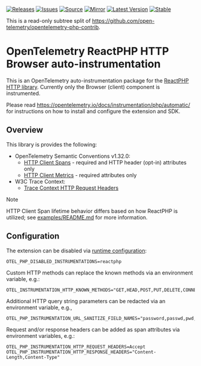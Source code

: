 [![Releases](https://img.shields.io/badge/releases-purple)](https://github.com/opentelemetry-php/contrib-auto-reactphp/releases)
[![Issues](https://img.shields.io/badge/issues-pink)](https://github.com/open-telemetry/opentelemetry-php/issues)
[![Source](https://img.shields.io/badge/source-contrib-green)](https://github.com/open-telemetry/opentelemetry-php-contrib/tree/main/src/Instrumentation/ReactPHP)
[![Mirror](https://img.shields.io/badge/mirror-opentelemetry--php--contrib-blue)](https://github.com/opentelemetry-php/contrib-auto-reactphp)
[![Latest Version](http://poser.pugx.org/open-telemetry/opentelemetry-auto-reactphp/v/unstable)](https://packagist.org/packages/open-telemetry/opentelemetry-auto-reactphp/)
[![Stable](http://poser.pugx.org/open-telemetry/opentelemetry-auto-reactphp/v/stable)](https://packagist.org/packages/open-telemetry/opentelemetry-auto-reactphp/)

This is a read-only subtree split of https://github.com/open-telemetry/opentelemetry-php-contrib.

# OpenTelemetry ReactPHP HTTP Browser auto-instrumentation

This is an OpenTelemetry auto-instrumentation package for the [ReactPHP HTTP library](https://reactphp.org/http/). Currently only the Browser (client) component is instrumented.

Please read https://opentelemetry.io/docs/instrumentation/php/automatic/ for instructions on how to
install and configure the extension and SDK.

## Overview

This library is provides the following:

- OpenTelemetry Semantic Conventions v1.32.0:
    - [HTTP Client Spans](https://opentelemetry.io/docs/specs/semconv/http/http-spans/#http-client-span) - required and HTTP header (opt-in) attributes only
    - [HTTP Client Metrics](https://opentelemetry.io/docs/specs/semconv/http/http-metrics/#http-client) - required attributes only
- W3C Trace Context:
    - [Trace Context HTTP Request Headers](https://www.w3.org/TR/trace-context/#trace-context-http-headers-format)

> [!NOTE]
> HTTP Client Span lifetime behavior differs based on how ReactPHP is utilized; see [examples/README.md](examples/README.md) for more information.

## Configuration

The extension can be disabled via [runtime configuration](https://opentelemetry.io/docs/instrumentation/php/sdk/#configuration):

```shell
OTEL_PHP_DISABLED_INSTRUMENTATIONS=reactphp
```

Custom HTTP methods can replace the known methods via an environment variable, e.g.:

```shell
OTEL_INSTRUMENTATION_HTTP_KNOWN_METHODS="GET,HEAD,POST,PUT,DELETE,CONNECT,OPTIONS,TRACE,PATCH,MyCustomMethod"
```

Additional HTTP query string parameters can be redacted via an environment variable, e.g.,

```shell
OTEL_PHP_INSTRUMENTATION_URL_SANITIZE_FIELD_NAMES="password,passwd,pwd,secret"
```

Request and/or response headers can be added as span attributes via environment variables, e.g.:

```shell
OTEL_PHP_INSTRUMENTATION_HTTP_REQUEST_HEADERS=Accept
OTEL_PHP_INSTRUMENTATION_HTTP_RESPONSE_HEADERS="Content-Length,Content-Type"
```
